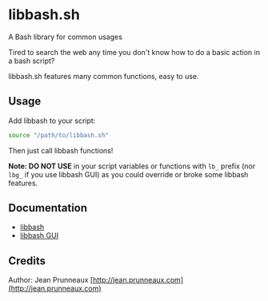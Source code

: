 # libbash.sh
A Bash library for common usages

Tired to search the web any time you don't know how to do a basic action in a bash script?

libbash.sh features many common functions, easy to use.

## Usage
Add libbash to your script:
```bash
source "/path/to/libbash.sh"
```

Then just call libbash functions!

**Note: DO NOT USE** in your script variables or functions with `lb_` prefix
(nor `lbg_` if you use libbash GUI) as you could override or broke some libbash features.

## Documentation
- [libbash](docs/libbash.md)
- [libbash GUI](docs/libbash_gui.md)

## Credits
Author: Jean Prunneaux [http://jean.prunneaux.com](http://jean.prunneaux.com)
